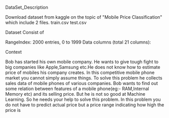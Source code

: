 DataSet_Description

Download dataset from kaggle on the topic of "Mobile Price Classification" which include 2 files.
train.csv
test.csv

Dataset Consist of 

RangeIndex: 2000 entries, 0 to 1999
Data columns (total 21 columns):  

Context

Bob has started his own mobile company. He wants to give tough fight to big companies like Apple,Samsung etc.He does not know how to estimate price of mobiles his company creates. In this competitive mobile phone market you cannot simply assume things. To solve this problem he collects sales data of mobile phones of various companies.
Bob wants to find out some relation between features of a mobile phone(eg:- RAM,Internal Memory etc) and its selling price. But he is not so good at Machine Learning. So he needs your help to solve this problem.
In this problem you do not have to predict actual price but a price range indicating how high the price is
